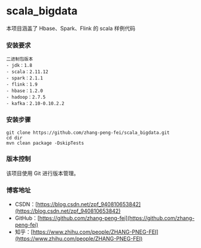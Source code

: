 # scala_bigdata
本项目涵盖了 Hbase、Spark、Flink 的 scala 样例代码
### 安装要求
    二进制包版本
    - jdk：1.8
    - scala：2.11.12
    - spark：2.1.1
    - flink：1.9
    - hbase：1.2.0
    - hadoop：2.7.5
    - kafka：2.10-0.10.2.2
### 安装步骤
    git clone https://github.com/zhang-peng-fei/scala_bigdata.git
    cd dir
    mvn clean package -DskipTests
### 版本控制
该项目使用 Git 进行版本管理。
### 博客地址
* CSDN：[https://blog.csdn.net/zpf_940810653842](https://blog.csdn.net/zpf_940810653842)
* GitHub：[https://github.com/zhang-peng-fei](https://github.com/zhang-peng-fei)
* 知乎：[https://www.zhihu.com/people/ZHANG-PNEG-FEI](https://www.zhihu.com/people/ZHANG-PNEG-FEI)